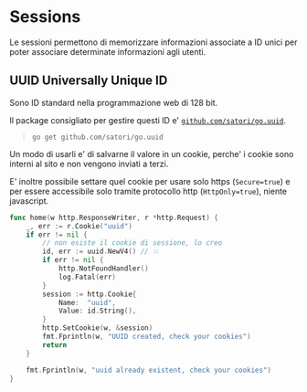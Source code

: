 # Sessions

Le sessioni permettono di memorizzare informazioni associate a ID unici per poter associare determinate informazioni agli utenti.

## UUID Universally Unique ID

Sono ID standard nella programmazione web di 128 bit.

Il package consigliato per gestire questi ID e' [`github.com/satori/go.uuid`](https://godoc.org/github.com/satori/go.uuid#Size).

> `go get github.com/satori/go.uuid`

Un modo di usarli e' di salvarne il valore in un cookie, perche' i cookie sono interni al sito e non vengono inviati a terzi.

E' inoltre possibile settare quel cookie per usare solo https (`Secure=true`) e per essere accessibile solo tramite protocollo http (`HttpOnly=true`), niente javascript.

```Go
func home(w http.ResponseWriter, r *http.Request) {
    _, err := r.Cookie("uuid")
    if err != nil {
        // non esiste il cookie di sessione, lo creo
        id, err := uuid.NewV4() // 💥
        if err != nil {
            http.NotFoundHandler()
            log.Fatal(err)
        }
        session := http.Cookie{
            Name:  "uuid",
            Value: id.String(),
        }
        http.SetCookie(w, &session)
        fmt.Fprintln(w, "UUID created, check your cookies")
        return
    }

    fmt.Fprintln(w, "uuid already existent, check your cookies")
}
```
